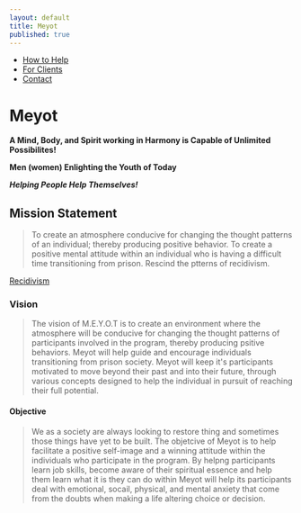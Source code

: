 ```yaml
---
layout: default
title: Meyot
published: true
---
```


- [How to Help](help.html)
- [For Clients](clients.html)
- [Contact](contact.html)

# Meyot
**A Mind, Body, and Spirit working in Harmony is Capable of Unlimited Possibilites!**

**Men (women) Enlighting the Youth of Today**  

**_Helping People Help Themselves!_**


## Mission Statement

>To create an atmosphere conducive for changing the thought patterns of an individual; thereby producing positive behavior.  To create a positive mental attitude within an individual who is having a difficult time transitioning from prison. Rescind the ptterns of recidivism.

[Recidivism](http://www.nij.gov/topics/corrections/recidivism/Pages/welcome.aspx)
 
 ### Vision
 >The vision of M.E.Y.O.T is to create an environment where the atmosphere will be conducive for changing the thought patterns of participants involved in the program, thereby producing psitive behaviors. Meyot will help guide and encourage individuals transitioning from prison society. Meyot will keep it's participants motivated to move beyond their past and into their future, through various concepts designed to help the individual in pursuit of reaching their full potential.
 
#### Objective
>We as a society are always looking to restore thing and sometimes those things have yet to be built. The objetcive of Meyot is to help facilitate a positive self-image and a winning attitude within the individuals who participate in the program. By helpng participants learn job skills, become aware of their spiritual essence and help them learn what it is they can do within Meyot will help its participants deal with emotional, socail, physical, and mental anxiety that come from the doubts when making a life altering choice or decision.